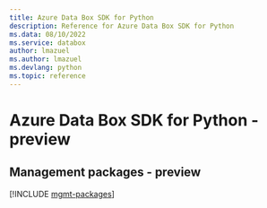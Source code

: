 ```yaml
---
title: Azure Data Box SDK for Python
description: Reference for Azure Data Box SDK for Python
ms.data: 08/10/2022
ms.service: databox
author: lmazuel
ms.author: lmazuel
ms.devlang: python
ms.topic: reference
---
```

# Azure Data Box SDK for Python - preview

## Management packages - preview
[!INCLUDE [mgmt-packages](data-box-mgmt-index.md)]